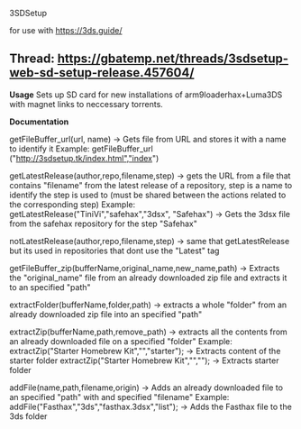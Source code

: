 3SDSetup

for use with https://3ds.guide/

Thread: https://gbatemp.net/threads/3sdsetup-web-sd-setup-release.457604/
-----------------------------------------------------------------------------------------------------------------------------------------------------------
**Usage**
Sets up SD card for new installations of arm9loaderhax+Luma3DS with magnet links to neccessary torrents.

**Documentation**

getFileBuffer_url(url, name) -> Gets file from URL and stores it with a name to identify it
Example: getFileBuffer_url ("http://3sdsetup.tk/index.html","index")


getLatestRelease(author,repo,filename,step) -> gets the URL from a file that contains "filename" from the latest release of a repository, step is a name to                                                identify the step is used to (must be shared between the actions related to the corresponding step)
Example: getLatestRelease("TiniVi","safehax","3dsx", "Safehax") -> Gets the 3dsx file from the safehax repository for the step "Safehax"


notLatestRelease(author,repo,filename,step) -> same that getLatestRelease but its used in repositories that dont use the "Latest" tag


getFileBuffer_zip(bufferName,original_name,new_name,path) -> Extracts the "original_name" file from an already downloaded zip file and extracts it to an                                                                specified "path"


extractFolder(bufferName,folder,path) -> extracts a whole "folder" from an already downloaded zip file into an specified "path"


extractZip(bufferName,path,remove_path) -> extracts all the contents from an already downloaded file on a specified "folder"
Example: extractZip("Starter Homebrew Kit","","starter"); -> Extracts content of the starter folder
         extractZip("Starter Homebrew Kit","",""); -> Extracts starter folder
         
         
 addFile(name,path,filename,origin) -> Adds an already downloaded file to an specified "path" with and specified "filename"
 Example: addFile("Fasthax","3ds","fasthax.3dsx","list"); -> Adds the Fasthax file to the 3ds folder
